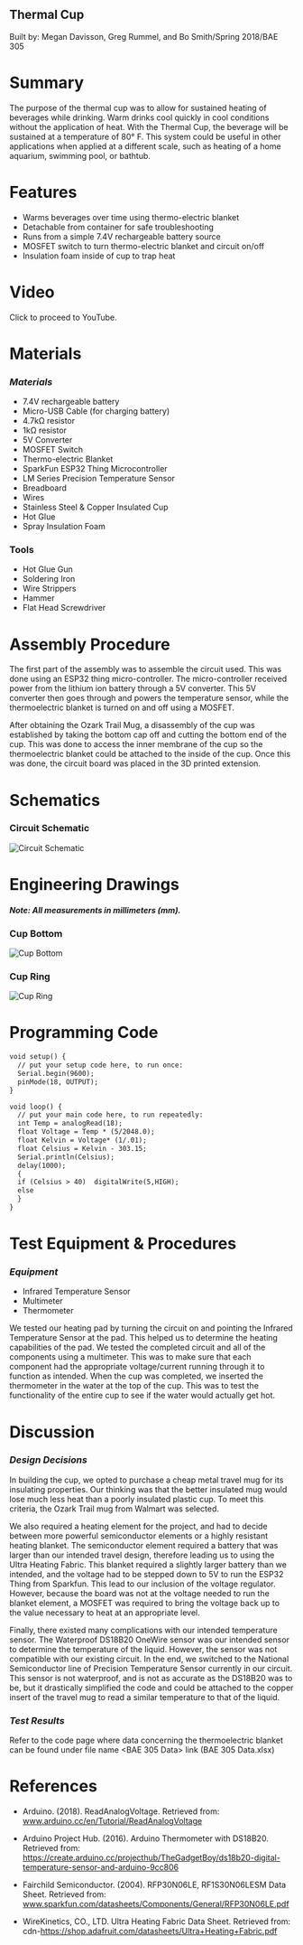 ## **Thermal Cup**
Built by: Megan Davisson, Greg Rummel, and Bo Smith/Spring 2018/BAE 305

# **Summary**
The purpose of the thermal cup was to allow for sustained heating of beverages while drinking. Warm drinks cool quickly in cool conditions without the application of heat. With the Thermal Cup, the beverage will be sustained at a temperature of 80° F. This system could be useful in other applications when applied at a different scale, such as heating of a home aquarium, swimming pool, or bathtub.

# **Features**
* Warms beverages over time using thermo-electric blanket
* Detachable from container for safe troubleshooting
* Runs from a simple 7.4V rechargeable battery source
* MOSFET switch to turn thermo-electric blanket and circuit on/off
* Insulation foam inside of cup to trap heat 

# **Video**
Click to proceed to YouTube.

# **Materials**
### *Materials*
* 7.4V rechargeable battery
* Micro-USB Cable (for charging battery)
* 4.7kΩ resistor
* 1kΩ resistor
* 5V Converter
* MOSFET Switch
* Thermo-electric Blanket
* SparkFun ESP32 Thing Microcontroller
* LM Series Precision Temperature Sensor
* Breadboard
* Wires
* Stainless Steel & Copper Insulated Cup
* Hot Glue
* Spray Insulation Foam 

### Tools
* Hot Glue Gun
* Soldering Iron
* Wire Strippers
* Hammer
* Flat Head Screwdriver

# **Assembly Procedure**
The first part of the assembly was to assemble the circuit used. This was done using an ESP32 thing micro-controller. The micro-controller received power from the lithium ion battery through a 5V converter. This 5V converter then goes through and powers the temperature sensor, while the thermoelectric blanket is turned on and off using a MOSFET. 

After obtaining the Ozark Trail Mug, a disassembly of the cup was established by taking the bottom cap off and cutting the bottom end of the cup. This was done to access the inner membrane of the cup so the thermoelectric blanket could be attached to the inside of the cup. Once this was done, the circuit board was placed in the 3D printed extension. 

# **Schematics**
### Circuit Schematic
![Circuit Schematic](Screenshot%20(29).png)

# **Engineering Drawings**
#### *Note: All measurements in millimeters (mm).*
### Cup Bottom
![Cup Bottom](Cup%20Bottom.jpeg)
### Cup Ring
![Cup Ring](Cup%20Ring.jpeg)

# **Programming Code**
```markdown
void setup() {
  // put your setup code here, to run once:
  Serial.begin(9600);
  pinMode(18, OUTPUT);
}

void loop() {
  // put your main code here, to run repeatedly:
  int Temp = analogRead(18);
  float Voltage = Temp * (5/2048.0);
  float Kelvin = Voltage* (1/.01);
  float Celsius = Kelvin - 303.15;
  Serial.println(Celsius);
  delay(1000);
  {
  if (Celsius > 40)  digitalWrite(5,HIGH);
  else
  }
}
```

# **Test Equipment & Procedures**
### *Equipment*
* Infrared Temperature Sensor
* Multimeter
* Thermometer

We tested our heating pad by turning the circuit on and pointing the Infrared Temperature Sensor at the pad. This helped us to determine the heating capabilities of the pad. We tested the completed circuit and all of the components using a multimeter. This was to make sure that each component had the appropriate voltage/current running through it to function as intended. When the cup was completed, we inserted the thermometer in the water at the top of the cup. This was to test the functionality of the entire cup to see if the water would actually get hot. 

# **Discussion**
### *Design Decisions*
In building the cup, we opted to purchase a cheap metal travel mug for its insulating properties. Our thinking was that the better insulated mug would lose much less heat than a poorly insulated plastic cup. To meet this criteria, the Ozark Trail mug from Walmart was selected. 

We also required a heating element for the project, and had to decide between more powerful semiconductor elements or a highly resistant heating blanket. The semiconductor element required a battery that was larger than our intended travel design, therefore leading us to using the Ultra Heating Fabric. This blanket required a slightly larger battery than we intended, and the voltage had to be stepped down to 5V to run the ESP32 Thing from Sparkfun. This lead to our inclusion of the voltage regulator. However, because the board was not at the voltage needed to run the blanket element, a MOSFET was required to bring the voltage back up to the value necessary to heat at an appropriate level. 

Finally, there existed many complications with our intended temperature sensor. The Waterproof DS18B20 OneWire sensor was our intended sensor to determine the temperature of the liquid. However, the sensor was not compatible with our existing circuit. In the end, we switched to the National Semiconductor line of Precision Temperature Sensor currently in our circuit. This sensor is not waterproof, and is not as accurate as the DS18B20 was to be, but it drastically simplified the code and could be attached to the copper insert of the travel mug to read a similar temperature to that of the liquid. 

### *Test Results*
Refer to the code page where data concerning the thermoelectric blanket can be found under file name <BAE 305 Data>
link (BAE 305 Data.xlsx)

# **References**
* Arduino. (2018). ReadAnalogVoltage. Retrieved from: www.arduino.cc/en/Tutorial/ReadAnalogVoltage

* Arduino Project Hub. (2016). Arduino Thermometer with DS18B20. Retrieved from: https://create.arduino.cc/projecthub/TheGadgetBoy/ds18b20-digital-temperature-sensor-and-arduino-9cc806

* Fairchild Semiconductor. (2004). RFP30N06LE, RF1S30N06LESM Data Sheet. Retrieved from: www.sparkfun.com/datasheets/Components/General/RFP30N06LE.pdf

* WireKinetics, CO., LTD. Ultra Heating Fabric Data Sheet. Retrieved from: cdn-https://shop.adafruit.com/datasheets/Ultra+Heating+Fabric.pdf

